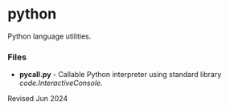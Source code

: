 
python
======

Python language utilities.

### Files ###

- **pycall.py** - Callable Python interpreter using standard library
    *code.InteractiveConsole*.

Revised Jun 2024

